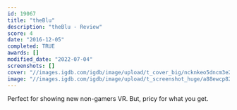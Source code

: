 ```yaml
---
id: 19067
title: "theBlu"
description: "theBlu - Review"
score: 4
date: "2016-12-05"
completed: TRUE
awards: []
modified_date: "2022-07-04"
screenshots: []
cover: "//images.igdb.com/igdb/image/upload/t_cover_big/ncknkeo5dncm3e28iqpl.jpg"
image: "//images.igdb.com/igdb/image/upload/t_screenshot_huge/a88ewcp82ggqmmdmrneb.jpg"
---
```

Perfect for showing new non-gamers VR. But, pricy for what you get.